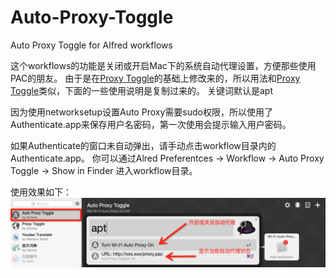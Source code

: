 # Auto-Proxy-Toggle
Auto Proxy Toggle for Alfred workflows  

这个workflows的功能是关闭或开启Mac下的系统自动代理设置，方便那些使用PAC的朋友。
由于是在[Proxy Toggle](https://github.com/dalang/alfred-workflows)的基础上修改来的，所以用法和[Proxy Toggle](https://github.com/dalang/alfred-workflows)类似，下面的一些使用说明是复制过来的。
关键词默认是apt

因为使用networksetup设置Auto Proxy需要sudo权限，所以使用了Authenticate.app来保存用户名密码，第一次使用会提示输入用户密码。

如果Authenticate的窗口未自动弹出，请手动点击workflow目录内的Authenticate.app。 你可以通过Alred Preferentces -> Workflow -> Auto Proxy Toggle -> Show in Finder 进入workflow目录。


使用效果如下：
![image](https://github.com/a3587556/Auto-Proxy-Toggle/blob/master/usage.png)
